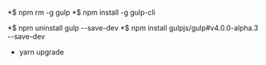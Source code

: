 *$ npm rm -g gulp
*$ npm install -g gulp-cli

*$ npm uninstall gulp --save-dev
*$ npm install gulpjs/gulp#v4.0.0-alpha.3  --save-dev
* yarn upgrade
